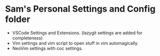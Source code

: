 # Sam's Personal Settings and Config folder
- VSCode Settings and Extensions. (lazygit settings are added for completeness)
- Vim settings and vim script to open stuff in vim automagically. 
- NeoVim settings with coc settings.
